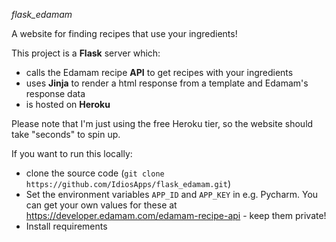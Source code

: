 *flask_edamam*

A website for finding recipes that use your ingredients!

This project is a **Flask** server which:
- calls the Edamam recipe **API** to get recipes with your ingredients 
- uses **Jinja** to render a html response from a template and Edamam's response data
- is hosted on **Heroku**

Please note that I'm just using the free Heroku tier, so the website should take "seconds" to spin up.

If you want to run this locally:
- clone the source code (`git clone https://github.com/IdiosApps/flask_edamam.git`)
- Set the environment variables `APP_ID` and `APP_KEY` in e.g. Pycharm. You can get your own values for these at https://developer.edamam.com/edamam-recipe-api - keep them private!
- Install requirements